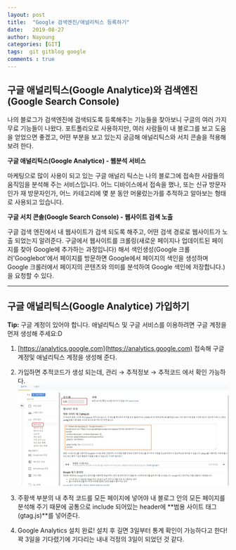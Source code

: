 ```yaml
---
layout: post
title:  "Google 검색엔진/애널리틱스 등록하기"
date:   2019-08-27
author: Nayoung
categories: [GIT]
tags:  git gitblog google
comments : true
---
```


## 구글 애널리틱스(Google Analytice)와 검색엔진 (Google Search Console)

나의 블로그가 검색엔진에 검색되도록 등록해주는 기능들을 찾아보니 구글의 여러 가지 무료 기능들이 나왔다. 포트폴리오로 사용하지만, 여러 사람들이 내 블로그를 보고 도움을 얻었으면 좋겠고, 어떤 부분을 보고 있는지 궁금해 애널리틱스와 서치 콘솔을 적용해 보려 한다.

**구글 애널리틱스(Google Analytice) - 웹분석 서비스**

마케팅으로 많이 사용이 되고 있는 구글 애널리 틱스는 나의 블로그에 접속한 사람들의 움직임을 분석해 주는 서비스입니다.
어느 디바이스에서 접속을 했나, 또는 신규 방문자인가 재 방문자인가, 어느 카테고리에 몇 분 동안 머물렀는가를 추적하고 알아보는 형태로 사용되고 있습니다.

**구글 서치 콘솔(Google Search Console) - 웹사이트 검색 노출**

구글 검색 엔진에서 내 웹사이트가 검색 되도록 해주고, 어떤 검색 경로로 웹사이트가 노출 되었는지 알려준다.
구글에서 웹사이트를 크롤링(새로운 페이지나 업데이트된 페이지를 찾아 Google에 추가하는 과정입니다) 해서 색인생성(Google 크롤러'Googlebot'에서 페이지를 방문하면 Google에서 페이지의 색인을 생성하며 Google 크롤러에서 페이지의 콘텐츠와 의미를 분석하여 Google 색인에 저장합니다.)을 요청할 수 있다.

---------------------------------------
## 구글 애널리틱스(Google Analytice) 가입하기
**Tip:** 구글 계정이 있어야 합니다. 애널리틱스 및 구글 서비스를 이용하려면 구글 계정을 먼져 생성해 주세요:D
1. [https://analytics.google.com](https://analytics.google.com) 접속해 구글 계정및 애널리틱스 계정을 생성해 준다.

2. 가입하면 추적코드가 생성 되는데, 관리 → 추적정보 → 추적코드 에서 확인 가능하다.
![애널리틱스설명-추적코드](/assets/post_img/analytice01.jpg)

3. 주황색 부분의 내 추적 코드를 모든 페이지에 넣어야 내 블로그 안의 모든 페이지를 분석해 주기 때문에 공통으로 include 되어있는 header에 **범용 사이트 태그(gtag.js)**를 넣어준다.

4. Google Analytics 설치 완료! 설치 후 길면 3일부터 통계 확인이 가능하다고 한다! 꽉 3일을 기다렸기에 기다리는 내내 걱정의 3일이 되었던 것 같다.




